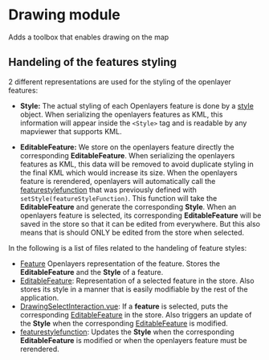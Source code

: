 # Drawing module

Adds a toolbox that enables drawing on the map

## Handeling of the features styling

2 different representations are used for the styling of the openlayer features:

- **Style:** The actual styling of each Openlayers feature is done by a
  [style](https://openlayers.org/en/latest/apidoc/module-ol_style_Style-Style.html) object.
  When serializing the openlayers features as KML, this information will appear inside the
  `<Style>` tag and is readable by any mapviewer that supports KML.

- **EditableFeature:** We store on the openlayers feature directly the corresponding **EditableFeature**. When
  serializing the openlayers features as KML, this data will be removed to avoid duplicate styling in the final
  KML which would increase its size. When the openlayers feature is rerendered, openlayers will automatically call
  the [featurestylefunction](lib/style.js) that was previously defined with `setStyle(featureStyleFunction)`.
  This function will take the **EditableFeature** and generate the corresponding **Style**. When an
  openlayers feature is selected, its corresponding **EditableFeature** will be saved in the store so
  that it can be edited from everywhere. But this also means that is should ONLY be edited from the
  store when selected.

In the following is a list of files related to the handeling of feature styles:

- [Feature](https://openlayers.org/en/latest/apidoc/module-ol_Feature-Feature.html) Openlayers
  representation of the feature. Stores the **EditableFeature** and the **Style** of a feature.
- [EditableFeature](../../api/features/EditableFeature.class.js): Representation of a selected feature in the store. Also
  stores its style in a manner that is easily modifiable by the rest of the application.
- [DrawingSelectInteraction.vue](components/DrawingSelectInteraction.vue): If a **feature** is
  selected, puts the corresponding [EditableFeature](../../api/features/EditableFeature.class.js) in the store.
  Also triggers an update of the **Style** when the corresponding [EditableFeature](../../api/features/EditableFeature.class.js)
  is modified.
- [featurestylefunction](lib/style.js): Updates the **Style** when the corresponding **EditableFeature**
  is modified or when the openlayers feature must be rerendered.
